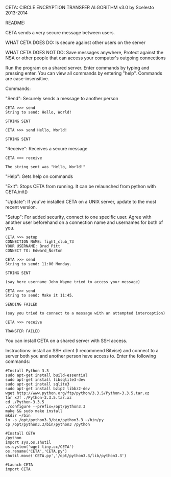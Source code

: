 CETA:
CIRCLE ENCRYPTION TRANSFER ALGORITHM
v3.0 by Scelesto 2013-2014

README:

CETA sends a very secure message between users.

WHAT CETA DOES DO:
  Is secure against other users on the server

WHAT CETA DOES NOT DO:
  Save messages anywhere,
  Protect against the NSA or other people that can access your computer's outgoing connections

Run the program on a shared server.
Enter commands by typing and pressing enter.
You can view all commands by entering "help".
Commands are case-insensitive.

Commands:

"Send":
  Securely sends a message to another person
  
    CETA >>> send
    String to send: Hello, World!
    
    STRING SENT
    
    CETA >>> send Hello, World!
    
    STRING SENT
"Receive":
  Receives a secure message
  
    CETA >>> receive
    
    The string sent was "Hello, World!"
"Help":
  Gets help on commands

"Exit":
  Stops CETA from running.  It can be relaunched from python with CETA.init()

"Update":
  If you've installed CETA on a UNIX server, update to the most recent version.

"Setup":
  For added security, connect to one specific user.
  Agree with another user beforehand on
    a connection name and
    usernames for both of you.
  
    CETA >>> setup
    CONNECTION NAME: fight_club_73
    YOUR USERNAME: Brad_Pitt
    CONNECT TO: Edward_Norton
    
    CETA >>> send
    String to send: 11:00 Monday.
    
    STRING SENT
    
    (say here username John_Wayne tried to access your message)
    
    CETA >>> send
    String to send: Make it 11:45.
    
    SENDING FAILED
    
    (say you tried to connect to a message with an attempted interception)
    
    CETA >>> receive
    
    TRANSFER FAILED
You can install CETA on a shared server with SSH access.

Instructions:
install an SSH client (I recommend Bitvise) and connect to a server both you and another person have access to.
Enter the following commands:

    #Install Python 3.3
    sudo apt-get install build-essential
    sudo apt-get install libsqlite3-dev
    sudo apt-get install sqlite3
    sudo apt-get install bzip2 libbz2-dev
    wget http://www.python.org/ftp/python/3.3.5/Python-3.3.5.tar.xz
    tar xJf ./Python-3.3.5.tar.xz
    cd ./Python-3.3.5
    ./configure --prefix=/opt/python3.3
    make && sudo make install
    mkdir ~/bin
    ln -s /opt/python3.3/bin/python3.3 ~/bin/py
    cp /opt/python3.3/bin/python3 /python
    
    #Install CETA
    /python
    import sys,os,shutil
    os.system('wget tiny.cc/CETA')
    os.rename('CETA','CETA.py')
    shutil.move('CETA.py','/opt/python3.3/lib/python3.3')
    
    #Launch CETA
    import CETA
